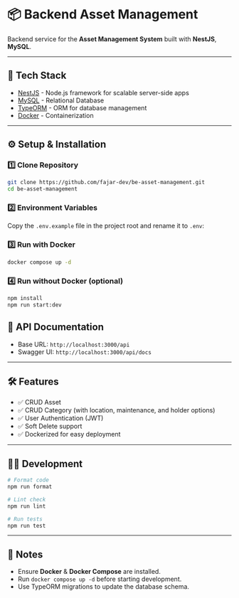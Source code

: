 # 📦 Backend Asset Management 

Backend service for the **Asset Management System**  built with **NestJS**, **MySQL**.

---

## 🚀 Tech Stack
- [NestJS](https://nestjs.com/) - Node.js framework for scalable server-side apps  
- [MySQL](https://www.mysql.com/) - Relational Database  
- [TypeORM](https://typeorm.io/) - ORM for database management  
- [Docker](https://www.docker.com/) - Containerization  


---

## ⚙️ Setup & Installation

### 1️⃣ Clone Repository
```bash
git clone https://github.com/fajar-dev/be-asset-management.git
cd be-asset-management
```

### 2️⃣ Environment Variables
Copy the `.env.example` file in the project root and rename it to `.env`:

### 3️⃣ Run with Docker
```bash
docker compose up -d
```

### 4️⃣ Run without Docker (optional)
```bash
npm install
npm run start:dev
```

## 📖 API Documentation
- Base URL: `http://localhost:3000/api`
- Swagger UI: `http://localhost:3000/api/docs`

---

## 🛠️ Features
- ✅ CRUD Asset  
- ✅ CRUD Category (with location, maintenance, and holder options)  
- ✅ User Authentication (JWT)  
- ✅ Soft Delete support  
- ✅ Dockerized for easy deployment  

---

## 👨‍💻 Development
```bash
# Format code
npm run format

# Lint check
npm run lint

# Run tests
npm run test
```

---

## 📌 Notes
- Ensure **Docker** & **Docker Compose** are installed.  
- Run `docker compose up -d` before starting development.  
- Use TypeORM migrations to update the database schema.  

